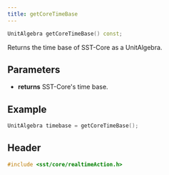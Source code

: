 ```yaml
---
title: getCoreTimeBase
---
```


```cpp
UnitAlgebra getCoreTimeBase() const;
```

Returns the time base of SST-Core as a UnitAlgebra.

## Parameters
* **returns** SST-Core's time base.


## Example
```cpp
UnitAlgebra timebase = getCoreTimeBase();
```

## Header
```cpp
#include <sst/core/realtimeAction.h>
```
